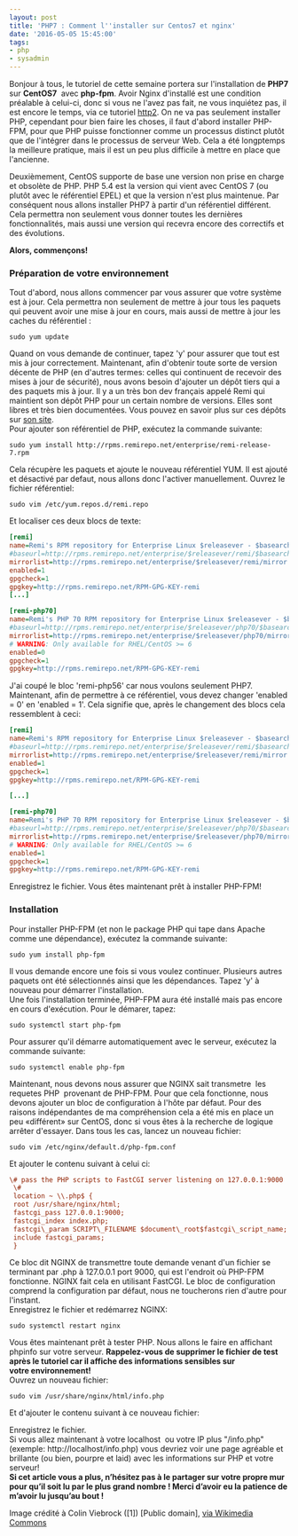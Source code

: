 ```yaml
---
layout: post
title: 'PHP7 : Comment l''installer sur Centos7 et nginx'
date: '2016-05-05 15:45:00'
tags:
- php
- sysadmin
---
```


Bonjour à tous, le tutoriel de cette semaine portera sur l'installation de **PHP7** sur **CentOS7**  avec **php-fpm**.
Avoir Nginx d'installé est une condition préalable à celui-ci, donc si vous ne l'avez pas fait, ne vous inquiétez pas, il est encore le temps, via ce tutoriel [http2](https://www.iserv.fr/ready-for-http2/).
On ne va pas seulement installer PHP, cependant pour bien faire les choses, il faut d'abord installer PHP-FPM, pour que PHP puisse fonctionner comme un processus distinct plutôt que de l'intégrer dans le processus de serveur Web. Cela a été longptemps la meilleure pratique, mais il est un peu plus difficile à mettre en place que l'ancienne.

Deuxièmement, CentOS supporte de base une version non prise en charge et obsolète de PHP. PHP 5.4 est la version qui vient avec CentOS 7 (ou plutôt avec le référentiel EPEL) et que la version n'est plus maintenue. Par conséquent nous allons installer PHP7 à partir d'un référentiel différent. Cela permettra non seulement vous donner toutes les dernières fonctionnalités, mais aussi une version qui recevra encore des correctifs et des évolutions.

**Alors, commençons!**

### Préparation de votre environnement
  
Tout d'abord, nous allons commencer par vous assurer que votre système est à jour. Cela permettra non seulement de mettre à jour tous les paquets qui peuvent avoir une mise à jour en cours, mais aussi de mettre à jour les caches du référentiel :

`sudo yum update`
 
Quand on vous demande de continuer, tapez 'y' pour assurer que tout est mis à jour correctement.
Maintenant, afin d'obtenir toute sorte de version décente de PHP (en d'autres termes: celles qui continuent de recevoir des mises à jour de sécurité), nous avons besoin d'ajouter un dépôt tiers qui a des paquets mis à jour. Il y a un très bon dev français appelé Remi qui maintient son dépôt PHP pour un certain nombre de versions. Elles sont libres et très bien documentées. Vous pouvez en savoir plus sur ces dépôts sur [son site](http://blog.famillecollet.com/).  
Pour ajouter son référentiel de PHP, exécutez la commande suivante:

`sudo yum install http://rpms.remirepo.net/enterprise/remi-release-7.rpm`
  
Cela récupère les paquets et ajoute le nouveau référentiel YUM. Il est ajouté et désactivé par defaut, nous allons donc l'activer manuellement. 
Ouvrez le fichier référentiel:

`sudo vim /etc/yum.repos.d/remi.repo`

Et localiser ces deux blocs de texte:

```ini 
[remi]
name=Remi's RPM repository for Enterprise Linux $releasever - $basearch  
#baseurl=http://rpms.remirepo.net/enterprise/$releasever/remi/$basearch/  
mirrorlist=http://rpms.remirepo.net/enterprise/$releasever/remi/mirror  
enabled=1  
gpgcheck=1  
gpgkey=http://rpms.remirepo.net/RPM-GPG-KEY-remi
[...]

[remi-php70]  
name=Remi's PHP 70 RPM repository for Enterprise Linux $releasever - $basearch  
#baseurl=http://rpms.remirepo.net/enterprise/$releasever/php70/$basearch/  
mirrorlist=http://rpms.remirepo.net/enterprise/$releasever/php70/mirror  
# WARNING: Only available for RHEL/CentOS >= 6  
enabled=0  
gpgcheck=1  
gpgkey=http://rpms.remirepo.net/RPM-GPG-KEY-remi  
```
  
J'ai coupé le bloc 'remi-php56' car nous voulons seulement PHP7. Maintenant, afin de permettre à ce référentiel, vous devez changer 'enabled = 0' en 'enabled = 1'. Cela signifie que, après le changement des blocs cela ressemblent à ceci:

```ini
[remi]  
name=Remi's RPM repository for Enterprise Linux $releasever - $basearch  
#baseurl=http://rpms.remirepo.net/enterprise/$releasever/remi/$basearch/  
mirrorlist=http://rpms.remirepo.net/enterprise/$releasever/remi/mirror  
enabled=1  
gpgcheck=1  
gpgkey=http://rpms.remirepo.net/RPM-GPG-KEY-remi

[...]

[remi-php70]  
name=Remi's PHP 70 RPM repository for Enterprise Linux $releasever - $basearch  
#baseurl=http://rpms.remirepo.net/enterprise/$releasever/php70/$basearch/  
mirrorlist=http://rpms.remirepo.net/enterprise/$releasever/php70/mirror  
# WARNING: Only available for RHEL/CentOS >= 6  
enabled=1  
gpgcheck=1  
gpgkey=http://rpms.remirepo.net/RPM-GPG-KEY-remi  
```

Enregistrez le fichier. Vous êtes maintenant prêt à installer PHP-FPM!

### Installation
  
Pour installer PHP-FPM (et non le package PHP qui tape dans Apache comme une dépendance), exécutez la commande suivante:

`sudo yum install php-fpm`

  
Il vous demande encore une fois si vous voulez continuer. Plusieurs autres paquets ont été sélectionnés ainsi que les dépendances. Tapez 'y' à nouveau pour démarrer l'installation.  
Une fois l'installation terminée, PHP-FPM aura été installé mais pas encore en cours d'exécution. Pour le démarer, tapez:

`sudo systemctl start php-fpm`

  
Pour assurer qu'il démarre automatiquement avec le serveur, exécutez la commande suivante:

`sudo systemctl enable php-fpm`

  
Maintenant, nous devons nous assurer que NGINX sait transmetre  les requetes PHP  provenant de PHP-FPM. Pour que cela fonctionne, nous devons ajouter un bloc de configuration à l'hôte par défaut. Pour des raisons indépendantes de ma compréhension cela a été mis en place un peu «différent» sur CentOS, donc si vous êtes à la recherche de logique arrêter d'essayer. Dans tous les cas, lancez un nouveau fichier:

`sudo vim /etc/nginx/default.d/php-fpm.conf`

  
Et ajouter le contenu suivant à celui ci:

```ini 
\# pass the PHP scripts to FastCGI server listening on 127.0.0.1:9000  
 \#  
 location ~ \\.php$ {  
 root /usr/share/nginx/html;  
 fastcgi_pass 127.0.0.1:9000;  
 fastcgi_index index.php;  
 fastcgi\_param SCRIPT\_FILENAME $document\_root$fastcgi\_script_name;  
 include fastcgi_params;  
 }
```
  
Ce bloc dit NGINX de transmettre toute demande venant d'un fichier se terminant par .php à 127.0.0.1 port 9000, qui est l'endroit où PHP-FPM fonctionne. NGINX fait cela en utilisant FastCGI. Le bloc de configuration comprend la configuration par défaut, nous ne toucherons rien d'autre pour l'instant.  
Enregistrez le fichier et redémarrez NGINX:

`sudo systemctl restart nginx`

  
Vous êtes maintenant prêt à tester PHP. Nous allons le faire en affichant phpinfo sur votre serveur. **Rappelez-vous de supprimer le fichier de test après le tutoriel car il affiche des informations sensibles sur votre environnement!**  
Ouvrez un nouveau fichier:

`sudo vim /usr/share/nginx/html/info.php`

Et d'ajouter le contenu suivant à ce nouveau fichier:
  
Enregistrez le fichier.  
Si vous allez maintenant à votre localhost  ou votre IP plus "/info.php" (exemple: http://localhost/info.php) vous devriez voir une page agréable et brillante (ou bien, pourpre et laid) avec les informations sur PHP et votre serveur!  
**Si cet article vous a plus, n’hésitez pas à le partager sur votre propre mur pour qu’il soit lu par le plus grand nombre ! Merci d’avoir eu la patience de m’avoir lu jusqu’au bout !**



Image crédité à Colin Viebrock ([1]) [Public domain], <a href="https://commons.wikimedia.org/wiki/File%3APHP_Logo.png">via Wikimedia Commons</a>